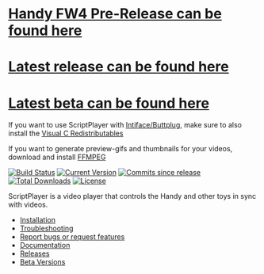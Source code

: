 # [Handy FW4 Pre-Release can be found here](https://github.com/FredTungsten/ScriptPlayer/releases/tag/1.2.3)
# [Latest release can be found here](https://github.com/FredTungsten/ScriptPlayer/releases)
# [Latest beta can be found here](https://github.com/FredTungsten/ScriptPlayer/wiki/Downloading-Beta-Builds)

If you want to use ScriptPlayer with [Intiface/Buttplug](https://intiface.com/desktop/), make sure to also install the [Visual C Redistributables](https://aka.ms/vs/17/release/vc_redist.x64.exe)

If you want to generate preview-gifs and thumbnails for your videos, download and install [FFMPEG](https://ffmpeg.org/download.html#build-windows)

[![Build Status](https://ci.appveyor.com/api/projects/status/github/FredTungsten/ScriptPlayer?branch=master&svg=true)](https://ci.appveyor.com/project/FredTungsten/ScriptPlayer/branch/master)
[![Current Version](https://img.shields.io/github/release/FredTungsten/ScriptPlayer.svg?maxAge=3600)](https://github.com/FredTungsten/ScriptPlayer/releases)
[![Commits since release](https://img.shields.io/github/commits-since/FredTungsten/ScriptPlayer/latest.svg?maxAge=3600)](https://github.com/FredTungsten/ScriptPlayer/commits/master)
[![Total Downloads](https://img.shields.io/github/downloads/FredTungsten/ScriptPlayer/total.svg?maxAge=3600)](https://github.com/FredTungsten/ScriptPlayer/releases)
[![License](https://img.shields.io/badge/licence-GPL%203.0-blue.svg?style=flat)](https://github.com/FredTungsten/ScriptPlayer/blob/master/LICENSE)

ScriptPlayer is a video player that controls the Handy and other toys in sync with videos.  
* [Installation](https://github.com/FredTungsten/ScriptPlayer/wiki/Installation)  
* [Troubleshooting](https://github.com/FredTungsten/ScriptPlayer/wiki/Troubleshooting)  
* [Report bugs or request features](https://github.com/FredTungsten/ScriptPlayer/wiki/Creating-Issues-to-report-bugs-or-request-features)  
* [Documentation](https://github.com/FredTungsten/ScriptPlayer/wiki)  
* [Releases](https://github.com/FredTungsten/ScriptPlayer/releases)  
* [Beta Versions](https://github.com/FredTungsten/ScriptPlayer/wiki/Downloading-Beta-Builds)

